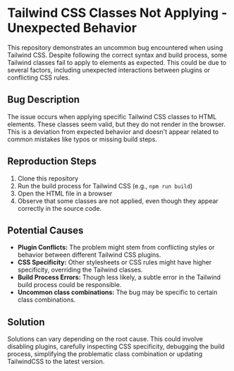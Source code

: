 # Tailwind CSS Classes Not Applying - Unexpected Behavior

This repository demonstrates an uncommon bug encountered when using Tailwind CSS. Despite following the correct syntax and build process, some Tailwind classes fail to apply to elements as expected. This could be due to several factors, including unexpected interactions between plugins or conflicting CSS rules.

## Bug Description

The issue occurs when applying specific Tailwind CSS classes to HTML elements.  These classes seem valid, but they do not render in the browser.  This is a deviation from expected behavior and doesn't appear related to common mistakes like typos or missing build steps.

## Reproduction Steps

1. Clone this repository
2. Run the build process for Tailwind CSS (e.g., `npm run build`)
3. Open the HTML file in a browser
4. Observe that some classes are not applied, even though they appear correctly in the source code.

## Potential Causes

* **Plugin Conflicts:** The problem might stem from conflicting styles or behavior between different Tailwind CSS plugins.
* **CSS Specificity:** Other stylesheets or CSS rules might have higher specificity, overriding the Tailwind classes.
* **Build Process Errors:**  Though less likely, a subtle error in the Tailwind build process could be responsible.
* **Uncommon class combinations:** The bug may be specific to certain class combinations.

## Solution

Solutions can vary depending on the root cause. This could involve disabling plugins, carefully inspecting CSS specificity, debugging the build process, simplifying the problematic class combination or updating TailwindCSS to the latest version.